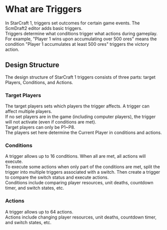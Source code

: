 # What are Triggers

In StarCraft 1, triggers set outcomes for certain game events. The ScmDraft2 editor adds basic triggers.  
Triggers determine what conditions trigger what actions during gameplay.  
For example, "Player 1 wins upon accumulating over 500 ores" means the condition "Player 1 accumulates at least 500 ores" triggers the victory action.  

## Design Structure
The design structure of StarCraft 1 triggers consists of three parts: target Players, Conditions, and Actions.
  
### Target Players
The target players sets which players the trigger affects. A trigger can affect multiple players.  
If no set players are in the game (including computer players), the trigger will not activate (even if conditions are met).  
Target players can only be P1~P8.  
The players set here determine the Current Player in conditions and actions.  
    
### Conditions
A trigger allows up to 16 conditions. When all are met, all actions will execute.  
To execute some actions when only part of the conditions are met, split the trigger into multiple triggers associated with a switch. Then create a trigger to compare the switch status and execute actions.  
Conditions include comparing player resources, unit deaths, countdown timer, and switch states, etc.     

### Actions
A trigger allows up to 64 actions.   
Actions include changing player resources, unit deaths, countdown timer, and switch states, etc.  

  





